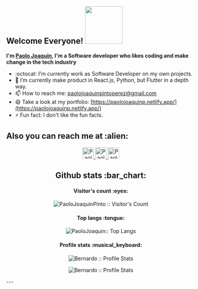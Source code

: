 ## Welcome Everyone! <img src="https://user-images.githubusercontent.com/70081671/123350981-2a4d8c00-d52a-11eb-9ceb-68ada49c4f40.gif" width="100" height="100"/>
**I'm [Paolo Joaquin](https://github.com/paolojoaquin), I'm a Software developer who likes coding and make change in the tech industry**




<!--
**paolojoaquin/paolojoaquin** is a ✨ _special_ ✨ repository because its `README.md` (this file) appears on your GitHub profile.

Here are some ideas to get you started:
-->
<!-- - 💬 Ask me about ... -->
<!-- - 👯 I’m looking to collaborate on ... -->
<!-- - 😄 Pronouns: ... -->
- :octocat: I’m currently work as Software Developer on my own projects.
- 🌱 I’m currently make product in React.js, Python, but Flutter in a depth way.
- 📫 How to reach me: [paolojoaquinpintoperez@gmail.com](https://mail.google.com/mail/?view=cm&fs=1&to=paolojoaquinpintoperez@gmail.com&su=Requerimiento%20de%20Servicio%20como%20Frontend%20Developer)
- 😄 Take a look at my portfolio: [https://paolojoaquinp.netlify.app/](https://paolojoaquinp.netlify.app/)
- ⚡ Fun fact: I don't like the fun facts.
<h2 align="left">Also you can reach me at :alien:</h2>

<p align="center">
  <a href="https://www.linkedin.com/in/paolojoaquinp/">
    <img src="https://www.vectorlogo.zone/logos/linkedin/linkedin-icon.svg" alt="Paolo Pinto's LinkedIn Profile" height="30" width="30">
  </a>
  <a href="https://twitter.com/paolojoaquinp">
    <img src="https://www.vectorlogo.zone/logos/twitter/twitter-tile.svg" alt="Paolo Pinto twitter" height="30" width="30">
  </a>
  <a href="https://www.instagram.com/paolojoaquinp/">
    <img src="https://www.vectorlogo.zone/logos/instagram/instagram-icon.svg" alt="Paolo Pinto twitter" height="30" width="30">
  </a>
</p>



<h2 align="center">Github stats :bar_chart:</h2>

<h4 align="center">Visitor's count :eyes:</h4>

<p align="center"><img src="https://profile-counter.glitch.me/{paolojoaquinp}/count.svg" alt="PaoloJoaquinPinto :: Visitor's Count" /></p>

<h4 align="center">Top langs :tongue:</h4>

<p align="center"><img src="https://github-readme-stats.vercel.app/api/top-langs/?username=paolojoaquinp&langs_count=10&theme=synthwave&layout=compact" alt="PaoloJoaquin:: Top Langs" /></p>

<h4 align="center">Profile stats :musical_keyboard:</h4>

<p align="center"><img src="https://github-readme-stats.vercel.app/api?username=paolojoaquinp&show_icons=true&theme=synthwave" alt="Bernardo :: Profile Stats" /></p>

<p align="center"><img src="https://github-readme-streak-stats.herokuapp.com/?user=paolojoaquinp&theme=synthwave" alt="Bernardo :: Profile Stats" /></p>
<!--p align="center"><img src="https://thumbs.gfycat.com/GoodnaturedFondGaur-size_restricted.gif" alt="Synthwave" height="300" width="500"></p-->
---
